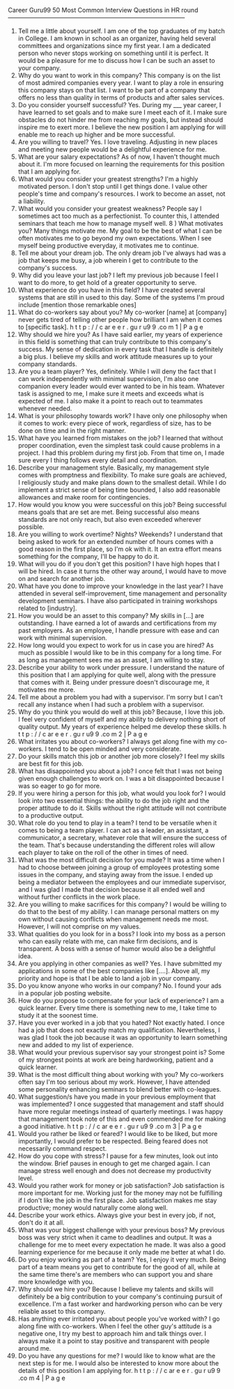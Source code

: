 Career Guru99 
50 Most Common Interview Questions in HR round –––––––––––––––––––––––––––––––––––––––––––––––––––––––––– 
1) Tell me a little about yourself. 
I am one of the top graduates of my batch in College. I am known in school as an organizer, having held several 
committees and organizations since my first year. I am a dedicated person who never stops working on something 
until it is perfect. It would be a pleasure for me to discuss how I can be such an asset to your company. 
2) Why do you want to work in this company? 
This company is on the list of most admired companies every year. I want to play a role in ensuring this company 
stays on that list. I want to be part of a company that offers no less than quality in terms of products and after sales 
services. 
3) Do you consider yourself successful? 
Yes. During my ___ year career, I have learned to set goals and to make sure I meet each of it. I make sure obstacles 
do not hinder me from reaching my goals, but instead should inspire me to exert more. I believe the new position I 
am applying for will enable me to reach up higher and be more successful. 
4) Are you willing to travel? 
Yes. I love traveling. Adjusting in new places and meeting new people would be a delightful experience for me. 
5) What are your salary expectations? 
As of now, I haven't thought much about it. I'm more focused on learning the requirements for this position that I 
am applying for. 
6) What would you consider your greatest strengths? 
I'm a highly motivated person. I don't stop until I get things done. I value other people's time and company's 
resources. I work to become an asset, not a liability. 
7) What would you consider your greatest weakness? 
People say I sometimes act too much as a perfectionist. To counter this, I attended seminars that teach me how to 
manage myself well. 
8 ) What motivates you? 
Many things motivate me. My goal to be the best of what I can be often motivates me to go beyond my own 
expectations. When I see myself being productive everyday, it motivates me to continue. 
9) Tell me about your dream job. 
The only dream job I've always had was a job that keeps me busy, a job wherein I get to contribute to the company's 
success. 
10) Why did you leave your last job? 
I left my previous job because I feel I want to do more, to get hold of a greater opportunity to serve. 
11) What experience do you have in this field? 
I have created several systems that are still in used to this day. Some of the systems I'm proud include [mention 
those remarkable ones] 
12) What do co-workers say about you? 
My co-worker [name] at [company] never gets tired of telling other people how brilliant I am when it comes to 
[specific task]. 
h t t p : / / c ar e e r . gu r u9 9 .co m 
1 | P a g e       
13) Why should we hire you? 
As I have said earlier, my years of experience in this field is something that can truly contribute to this company's 
success. My sense of dedication in every task that I handle is definitely a big plus. I believe my skills and work 
attitude measures up to your company standards. 
14) Are you a team player? 
Yes, definitely. While I will deny the fact that I can work independently with minimal supervision, I'm also one 
companion every leader would ever wanted to be in his team. Whatever task is assigned to me, I make sure it meets 
and exceeds what is expected of me. I also make it a point to reach out to teammates whenever needed. 
15) What is your philosophy towards work? 
I have only one philosophy when it comes to work: every piece of work, regardless of size, has to be done on time 
and in the right manner. 
16) What have you learned from mistakes on the job? 
I learned that without proper coordination, even the simplest task could cause problems in a project. I had this 
problem during my first job. From that time on, I made sure every I thing follows every detail and coordination. 
17) Describe your management style. 
Basically, my management style comes with promptness and flexibility. To make sure goals are achieved, I religiously 
study and make plans down to the smallest detail. While I do implement a strict sense of being time bounded, I also 
add reasonable allowances and make room for contingencies. 
18) How would you know you were successful on this job? 
Being successful means goals that are set are met. Being successful also means standards are not only reach, but also 
even exceeded wherever possible. 
19) Are you willing to work overtime? Nights? Weekends? 
I understand that being asked to work for an extended number of hours comes with a good reason in the first place, 
so I'm ok with it. It an extra effort means something for the company, I'll be happy to do it. 
20) What will you do if you don't get this position? 
I have high hopes that I will be hired. In case it turns the other way around, I would have to move on and search for 
another job. 
21) What have you done to improve your knowledge in the last year? 
I have attended in several self-improvement, time management and personality development seminars. I have also 
participated in training workshops related to [industry]. 
22) How you would be an asset to this company? 
My skills in [...] are outstanding. I have earned a lot of awards and certifications from my past employers. As an 
employee, I handle pressure with ease and can work with minimal supervision. 
23) How long would you expect to work for us in case you are hired? 
As much as possible I would like to be in this company for a long time. For as long as management sees me as an 
asset, I am willing to stay. 
24) Describe your ability to work under pressure. 
I understand the nature of this position that I am applying for quite well, along with the pressure that comes with it. 
Being under pressure doesn't discourage me, it motivates me more. 
25) Tell me about a problem you had with a supervisor. 
I'm sorry but I can't recall any instance when I had such a problem with a supervisor. 
26) Why do you think you would do well at this job? 
Because, I love this job. I feel very confident of myself and my ability to delivery nothing short of quality output. My 
years of experience helped me develop these skills. 
h t t p : / / c ar e e r . gu r u9 9 .co m 
2 | P a g e       
27) What irritates you about co-workers? 
I always get along fine with my co-workers. I tend to be open minded and very considerate. 
28) Do your skills match this job or another job more closely? 
I feel my skills are best fit for this job. 
29) What has disappointed you about a job? 
I once felt that I was not being given enough challenges to work on. I was a bit disappointed because I was so eager 
to go for more. 
30) If you were hiring a person for this job, what would you look for? 
I would look into two essential things: the ability to do the job right and the proper attitude to do it. Skills without 
the right attitude will not contribute to a productive output. 
31) What role do you tend to play in a team? 
I tend to be versatile when it comes to being a team player. I can act as a leader, an assistant, a communicator, a 
secretary, whatever role that will ensure the success of the team. That's because understanding the different roles 
will allow each player to take on the roll of the other in times of need. 
32) What was the most difficult decision for you made? 
It was a time when I had to choose between joining a group of employees protesting some issues in the company, 
and staying away from the issue. I ended up being a mediator between the employees and our immediate 
supervisor, and I was glad I made that decision because it all ended well and without further conflicts in the work 
place. 
33) Are you willing to make sacrifices for this company? 
I would be willing to do that to the best of my ability. I can manage personal matters on my own without causing 
conflicts when management needs me most. However, I will not comprise on my values. 
34) What qualities do you look for in a boss? 
I look into my boss as a person who can easily relate with me, can make firm decisions, and is transparent. A boss 
with a sense of humor would also be a delightful idea. 
35) Are you applying in other companies as well? 
Yes. I have submitted my applications in some of the best companies like [....]. Above all, my priority and hope is that 
I be able to land a job in your company. 
36) Do you know anyone who works in our company? 
No. I found your ads in a popular job posting website. 
37) How do you propose to compensate for your lack of experience? 
I am a quick learner. Every time there is something new to me, I take time to study it at the soonest time. 
38) Have you ever worked in a job that you hated? 
Not exactly hated. I once had a job that does not exactly match my qualification. Nevertheless, I was glad I took the 
job because it was an opportunity to learn something new and added to my list of experience. 
39) What would your previous supervisor say your strongest point is? 
Some of my strongest points at work are being hardworking, patient and a quick learner. 
40) What is the most difficult thing about working with you? 
My co-workers often say I'm too serious about my work. However, I have attended some personality enhancing 
seminars to blend better with co-leagues. 
41) What suggestion/s have you made in your previous employment that was implemented? 
I once suggested that management and staff should have more regular meetings instead of quarterly meetings. I was 
happy that management took note of this and even commended me for making a good initiative. 
h t t p : / / c ar e e r . gu r u9 9 .co m 
3 | P a g e       
42) Would you rather be liked or feared? 
I would like to be liked, but more importantly, I would prefer to be respected. Being feared does not necessarily 
command respect. 
43) How do you cope with stress? 
I pause for a few minutes, look out into the window. Brief pauses in enough to get me charged again. I can manage 
stress well enough and does not decrease my productivity level. 
44) Would you rather work for money or job satisfaction? 
Job satisfaction is more important for me. Working just for the money may not be fulfilling if I don't like the job in 
the first place. Job satisfaction makes me stay productive; money would naturally come along well. 
45) Describe your work ethics. 
Always give your best in every job, if not, don't do it at all. 
46) What was your biggest challenge with your previous boss? 
My previous boss was very strict when it came to deadlines and output. It was a challenge for me to meet every 
expectation he made. It was also a good learning experience for me because it only made me better at what I do. 
47) Do you enjoy working as part of a team? 
Yes, I enjoy it very much. Being part of a team means you get to contribute for the good of all, while at the same 
time there's are members who can support you and share more knowledge with you. 
48) Why should we hire you? 
Because I believe my talents and skills will definitely be a big contribution to your company's continuing pursuit of 
excellence. I'm a fast worker and hardworking person who can be very reliable asset to this company. 
49) Has anything ever irritated you about people you've worked with? 
I go along fine with co-workers. When I feel the other guy's attitude is a negative one, I try my best to approach him 
and talk things over. I always make it a point to stay positive and transparent with people around me. 
50) Do you have any questions for me? 
I would like to know what are the next step is for me. I would also be interested to know more about the details of 
this position I am applying for. 
h t t p : / / c ar e e r . gu r u9 9 .co m 
4 | P a g e       
